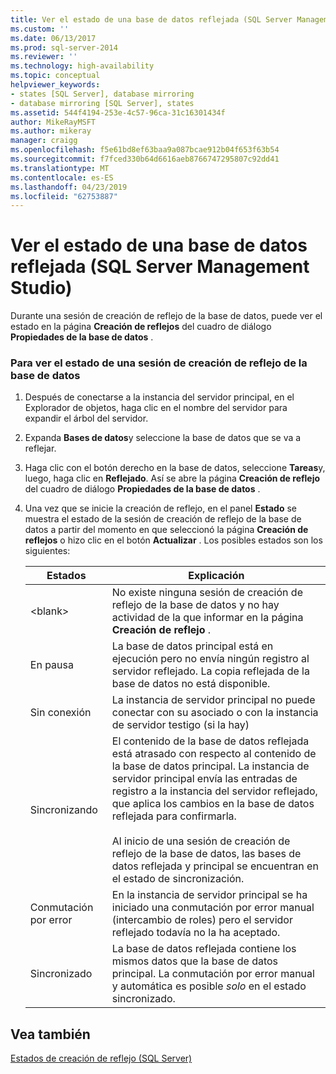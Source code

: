 ```yaml
---
title: Ver el estado de una base de datos reflejada (SQL Server Management Studio) | Microsoft Docs
ms.custom: ''
ms.date: 06/13/2017
ms.prod: sql-server-2014
ms.reviewer: ''
ms.technology: high-availability
ms.topic: conceptual
helpviewer_keywords:
- states [SQL Server], database mirroring
- database mirroring [SQL Server], states
ms.assetid: 544f4194-253e-4c57-96ca-31c16301434f
author: MikeRayMSFT
ms.author: mikeray
manager: craigg
ms.openlocfilehash: f5e61bd8ef63baa9a087bcae912b04f653f63b54
ms.sourcegitcommit: f7fced330b64d6616aeb8766747295807c92dd41
ms.translationtype: MT
ms.contentlocale: es-ES
ms.lasthandoff: 04/23/2019
ms.locfileid: "62753887"
---
```

# <a name="view-the-state-of-a-mirrored-database-sql-server-management-studio"></a>Ver el estado de una base de datos reflejada (SQL Server Management Studio)
  Durante una sesión de creación de reflejo de la base de datos, puede ver el estado en la página **Creación de reflejos** del cuadro de diálogo **Propiedades de la base de datos** .  
  
### <a name="to-view-the-status-of-a-database-mirroring-session"></a>Para ver el estado de una sesión de creación de reflejo de la base de datos  
  
1.  Después de conectarse a la instancia del servidor principal, en el Explorador de objetos, haga clic en el nombre del servidor para expandir el árbol del servidor.  
  
2.  Expanda **Bases de datos**y seleccione la base de datos que se va a reflejar.  
  
3.  Haga clic con el botón derecho en la base de datos, seleccione **Tareas**y, luego, haga clic en **Reflejado**. Así se abre la página **Creación de reflejo** del cuadro de diálogo **Propiedades de la base de datos** .  
  
4.  Una vez que se inicie la creación de reflejo, en el panel **Estado** se muestra el estado de la sesión de creación de reflejo de la base de datos a partir del momento en que seleccionó la página **Creación de reflejos** o hizo clic en el botón **Actualizar** . Los posibles estados son los siguientes:  
  
    |Estados|Explicación|  
    |------------|-----------------|  
    |\<blank>|No existe ninguna sesión de creación de reflejo de la base de datos y no hay actividad de la que informar en la página **Creación de reflejo** .|  
    |En pausa|La base de datos principal está en ejecución pero no envía ningún registro al servidor reflejado. La copia reflejada de la base de datos no está disponible.|  
    |Sin conexión|La instancia de servidor principal no puede conectar con su asociado o con la instancia de servidor testigo (si la hay)|  
    |Sincronizando|El contenido de la base de datos reflejada está atrasado con respecto al contenido de la base de datos principal. La instancia de servidor principal envía las entradas de registro a la instancia del servidor reflejado, que aplica los cambios en la base de datos reflejada para confirmarla.<br /><br /> Al inicio de una sesión de creación de reflejo de la base de datos, las bases de datos reflejada y principal se encuentran en el estado de sincronización.|  
    |Conmutación por error|En la instancia de servidor principal se ha iniciado una conmutación por error manual (intercambio de roles) pero el servidor reflejado todavía no la ha aceptado.|  
    |Sincronizado|La base de datos reflejada contiene los mismos datos que la base de datos principal. La conmutación por error manual y automática es posible *solo* en el estado sincronizado.|  
  
## <a name="see-also"></a>Vea también  
 [Estados de creación de reflejo &#40;SQL Server&#41;](mirroring-states-sql-server.md)  
  
  
